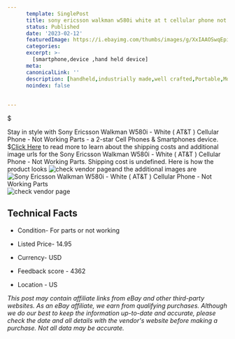 ```yaml
---
      template: SinglePost
      title: sony ericsson walkman w580i white at t cellular phone not working parts
      status: Published
      date: '2023-02-12'
      featuredImage: https://i.ebayimg.com/thumbs/images/g/XxIAAOSwqEpiXzd-/s-l225.jpg
      categories: 
      excerpt: >-
        [smartphone,device ,hand held device]
      meta:
      canonicalLink: ''
      description: [handheld,industrially made,well crafted,Portable,Mobile,Compact,Convenient,Lightweight,Maneuverable,Man-portable,Miniature,Carriable,Hand-held,Light,Holdable,Transportable,Mobile device,Pocket-sized,On-the-go,Wireless,Cordless,Compact size,Convenient size, smartphone,device ,hand held device]
      noindex: false
      
        
---
```

$

Stay in style with Sony Ericsson Walkman W580i - White ( AT&T ) Cellular Phone - Not Working Parts - a 2-star Cell Phones & Smartphones device.
$[Click Here](https://www.ebay.com/itm/234517092830?hash=item369a4ed9de%3Ag%3AXxIAAOSwqEpiXzd-&mkevt=1&mkcid=1&mkrid=711-53200-19255-0&campid=%253CePNCampaignId%253E&customid=%253CreferenceId%253E&toolid=10049) to read more to learn about the shipping costs and additional image urls for the Sony Ericsson Walkman W580i - White ( AT&T ) Cellular Phone - Not Working Parts. Shipping cost is undefined. Here is how the product looks ![check vendor page](https://i.ebayimg.com/thumbs/images/g/XxIAAOSwqEpiXzd-/s-l225.jpg)and the additional images are![Sony Ericsson Walkman W580i - White ( AT&T ) Cellular Phone - Not Working Parts](https://i.ebayimg.com/images/g/XxIAAOSwqEpiXzd-/s-l1600.jpg)![check vendor page](https://origin-galleryplus.ebayimg.com/ws/web/234517092830_2_0_1/225x225.jpg,https://origin-galleryplus.ebayimg.com/ws/web/234517092830_3_0_1/225x225.jpg,https://origin-galleryplus.ebayimg.com/ws/web/234517092830_4_0_1/225x225.jpg)



 ## Technical Facts 



     
      

 - Condition- For parts or not working 


      

 - Listed Price- 14.95 


      

 - Currency- USD 


      

 - Feedback score - 4362 


      

 - Location - US 


      
      

 *_This post may contain affiliate links from eBay and other third-party websites. As an eBay affiliate, we earn from qualifying purchases. Although we do our best to keep the information up-to-date and accurate, please check the date and all details with the vendor's website before making a purchase. Not all data may be accurate._*






